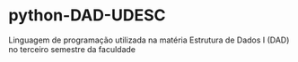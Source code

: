 # python-DAD-UDESC
 Linguagem de programação utilizada na matéria Estrutura de Dados I (DAD) no terceiro semestre da faculdade
